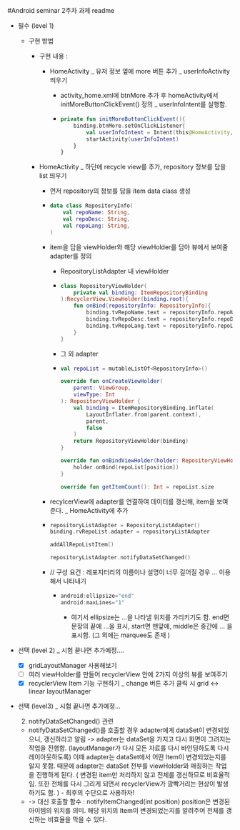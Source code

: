 #Android seminar 2주차 과제 readme

* 필수 (level 1)

  * 구현 방법

    * 구현 내용 : 

      * HomeActivity _ 유저 정보 옆에 more 버튼 추가 _ userInfoActivity 띄우기

        *  activity_home.xml에 btnMore 추가 후 homeActivity에서 initMoreButtonClickEvent() 정의 _ userInfoIntent를 실행함.

        * ```kotlin
          private fun initMoreButtonClickEvent(){
              binding.btnMore.setOnClickListener{
                  val userInfoIntent = Intent(this@HomeActivity, userInfoActivity::class.java)
                  startActivity(userInfoIntent)
              }
          }
          ```

    * HomeActivity _ 하단에 recycle view를 추가, repository 정보를 담을 list 띄우기 

      * 먼저 repository의 정보를 담을 item data class 생성

      * ```kotlin
        data class RepositoryInfo(
            val repoName: String,
            val repoDesc: String,
            val repoLang: String,
        )
        ```

      * item을 담을 viewHolder와 해당 viewHolder를 담아 뷰에서 보여줄 adapter를 정의 

        - RepositoryListAdapter 내 viewHolder 

        - ```kotlin
          class RepositoryViewHolder(
              private val binding: ItemRepositoryBinding
          ):RecyclerView.ViewHolder(binding.root){
              fun onBind(repositoryInfo: RepositoryInfo){
                  binding.tvRepoName.text = repositoryInfo.repoName
                  binding.tvRepoDesc.text = repositoryInfo.repoDesc
                  binding.tvRepoLang.text = repositoryInfo.repoLang
              }
          }
          ```

        * 그 외 adapter

        - ```kotlin
          val repoList = mutableListOf<RepositoryInfo>()
          
          override fun onCreateViewHolder(
              parent: ViewGroup,
              viewType: Int
          ): RepositoryViewHolder {
              val binding = ItemRepositoryBinding.inflate(
                  LayoutInflater.from(parent.context),
                  parent,
                  false
              )
              return RepositoryViewHolder(binding)
          }
          
          override fun onBindViewHolder(holder: RepositoryViewHolder, position: Int) {
              holder.onBind(repoList[position])
          }
          
          override fun getItemCount(): Int = repoList.size
          ```

      * recylcerView에 adapter를 연결하여 데이터를 갱신해, item을 보여준다.  _ HomeActivity에 추가

      * ```kotlin
        repositoryListAdapter = RepositoryListAdapter()
        binding.rvRepoList.adapter = repositoryListAdapter
        
        addAllRepoListItem()
        
        repositoryListAdapter.notifyDataSetChanged()
        ```

      * // 구성 요건 : 레포지터리의 이름이나 설명이 너무 길어질 경우 ... 이용해서 나타내기

        * ```kotlin
          android:ellipsize="end"
          android:maxLines="1"
          ```

          * 여기서 ellipsize는 ...을 나타낼 위치를 가리키기도 함. end면 문장의 끝에 ...을 표시, start면 맨앞에, middle은 중간에 ... 을 표시함. (그 외에는 marquee도 존재 )

* 선택 (level 2) _ 시험 끝나면 추가예정....
  - [x] gridLayoutManager 사용해보기 
  - [ ] 여러 viewHolder를 만들어 recyclerView 안에 2가지 이상의 뷰를 보여주기
  - [x] recyclerView Item 기능 구현하기 _ change 버튼 추가 클릭 시 grid <-> linear layoutManager 

* 선택 (level3) _ 시험 끝나면 추가예정...

   2. notifyDataSetChanged() 관련
   * notifyDataSetChanged()를 호출할 경우 adapter에게 dataSet이 변경되었으니, 갱신하라고 알림 -> adapter는 dataSet을 가지고 다시 화면이 그려지는 작업을 진행함. (layoutManager가 다시 모든 자료를 다시 바인딩하도록 다시 레이아웃하도록) 
     이때 adapter는 dataSet에서 어떤 Item이 변경되었는지를 알지 못함. 때문에 adapter는 dataSet 전부를 viewHolder와 매칭하는 작업을 진행하게 된다. ( 변경된 item만 처리하지 않고 전체를 갱신하므로 비효율적임. 또한 전체를 다시 그리게 되면서 recyclerView가 깜빡거리는 현상이 발생하기도 함. ) - 최후의 수단으로 사용하자!
   * ->  대신 호출할 함수 : notifyItemChanged(int position)
   position은 변경된 아이템의 위치를 의미.
   해당 위치의 Item이 변경되었는지를 알려주어 전체를 갱신하는 비효율을 막을 수 있다.